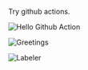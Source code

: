 Try github actions.

![Hello Github Action](https://github.com/nevstop/test-github-action/workflows/Hello%20Github%20Action/badge.svg)

![Greetings](https://github.com/nevstop/test-github-action/workflows/Greetings/badge.svg)

![Labeler](https://github.com/nevstop/test-github-action/workflows/Labeler/badge.svg?branch=FOR-Label-workflow)
